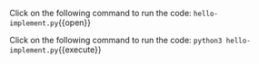 
Click on the following command to run the code:
`hello-implement.py`{{open}}

Click on the following command to run the code:
`python3 hello-implement.py`{{execute}}